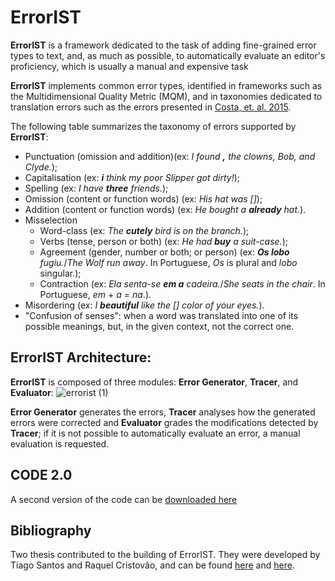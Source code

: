 # ErrorIST

**ErrorIST** is a framework dedicated to the task of adding fine-grained error types to text, and, as much as possible, to automatically evaluate an editor's proficiency, which is usually a manual and expensive task


**ErrorIST** implements common error types, identified in frameworks such as the Multidimensional Quality Metric (MQM), and in taxonomies dedicated to translation errors such as the errors presented in [Costa, et. al. 2015](https://link.springer.com/article/10.1007/s10590-015-9169-0).

The following table summarizes the taxonomy of errors supported by **ErrorIST**:

- Punctuation (omission and addition)(ex: _I found **,** the clowns, Bob, and Clyde._);
- Capitalisation (ex: _**i** think my poor Slipper got dirty!_);
- Spelling (ex: _I have **three** friends._);
- Omission (content or function words) (ex: _His hat was []_);
- Addition (content or function words) (ex: _He bought a **already** hat._).
- Misselection
  - Word-class (ex: _The **cutely** bird is on the branch._);
  - Verbs (tense, person or both) (ex: _He had **buy** a suit-case._);
  - Agreement (gender, number or both; or person) (ex: _**Os lobo** fugiu._/_The Wolf run away_. In Portuguese, _Os_ is plural and _lobo_ singular.);
  - Contraction (ex: _Ela senta-se **em a** cadeira._/_She seats in the chair_. In Portuguese, _em_ + _a_ = _na_.).
- Misordering (ex: _I **beautiful** like the [] color of your eyes._).
- "Confusion of senses": when a word was translated into one of its possible meanings, but, in the given context, not the correct one.

## ErrorIST Architecture:

**ErrorIST** is  composed  of  three  modules:   **Error Generator**,  **Tracer**,  and **Evaluator**:
![errorist (1)](https://user-images.githubusercontent.com/17256847/122262890-c85ba980-cecd-11eb-8a16-bceffbab908e.jpg)

**Error Generator** generates the errors, **Tracer** analyses how the generated errors were corrected and **Evaluator** grades the modifications detected by **Tracer**; if it is not possible to automatically evaluate an error, a manual evaluation is requested.

## CODE 2.0
A second version of the code can be [downloaded here](https://drive.google.com/file/d/1xDX6o9IEKuV0ubjJwdtshYkOYBxUkKDl/view?usp=sharing)

## Bibliography

Two thesis contributed to the building of ErrorIST. They were developed by Tiago  Santos and Raquel Cristovão, and can be found [here](  https://fenix.tecnico.ulisboa.pt/departamentos/dei/dissertacao/565303595500952) and [here](https://fenix.tecnico.ulisboa.pt/downloadFile/281870113704582/76513%20-raquel%20-%20cristovao.pdf).
